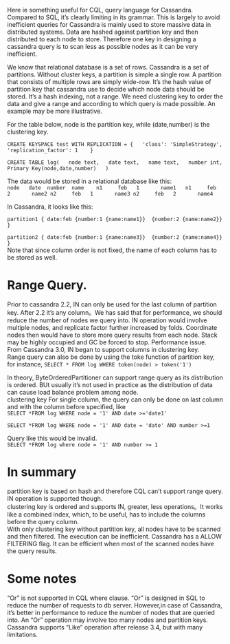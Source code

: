 Here ie something useful for CQL, query language for Cassandra.  Compared to SQL, it’s clearly limiting in its grammar. This is largely to avoid inefficient queries for Cassandra is mainly used to store massive data in distributed systems. Data are hashed against partition key and then distributed to each node to store. Therefore one key in designing a cassandra query is to scan less as possible nodes as it can be very inefficient.  
      
We know that relational database is a set of rows. Cassandra is a set of partitions. Without cluster keys, a partition is simple a single row. A partition that consists of multiple rows are simply wide-row. It’s the hash value of partition key that cassandra use to decide which node data should be stored. It’s a hash indexing, not a range. We  need clustering key to order the data and give a range and according to which query is made possible. An example may be more illustrative.  
   
For the table below, node is the partition key, while (date,number) is the clustering key.  
  
`CREATE KEYSPACE test WITH REPLICATION = {  
    'class': 'SimpleStrategy',   
    'replication_factor': 1   
}`  

`CREATE TABLE log(  
    node text,  
    date text,  
    name text,  
    number int,  
    Primary Key(node,date,number)  
)`      


The data would be stored in a relational database like this:  
`node   date  number  name   
n1     feb   1       name1  
n1     feb   2       name2
n2     feb   1       name3
n2     feb   2       name4`  
    
In Cassandra, it looks like this:    
    
`partition1
{
    date:feb {number:1 {name:name1}} 
             {number:2 {name:name2}}
}`   
    

`partition2
{
    date:feb {number:1 {name:name3}} 
             {number:2 {name:name4}}
}`     
Note that since column order is not fixed, the name of each column has to be stored as well.   
#  Range Query.   
Prior to cassandra 2.2,  IN can only be used for the last column of partition key. After 2.2 it’s any column。We has said that for performance, we should reduce the number of nodes we query into. IN operation would involve multiple nodes, and replicate factor further increased by folds. Coordinate nodes then would have to store more query results from each node. Stack may be highly occupied and GC be forced to stop. Performance issue.   
From Cassandra 3.0, IN began to support columns in clustering key.   
Range query can also be done by using the toke function of partition key, for instance, `SELECT * FROM log WHERE token(node) > token('1')`    


In theory, ByteOrderedPartitioner  can support range query as its distribution is ordered. BUt usually it’s not used in practice as the distribution of data can cause load balance problem among node.   
clustering key
For single column, the query can only be done on last column and with the column before specified, like    
`SELECT *FROM log WHERE node = '1' AND date >='date1'`   

`SELECT *FROM log WHERE node = '1' AND date = 'date' AND number >=1`  


Query like this would be invalid.   
`SELECT *FROM log where node = '1' AND number >= 1`      


#  In summary    
partition key is based on hash and therefore CQL can’t support range query. IN operation is supported though.   
clustering key is ordered and supports IN, greater, less operations。It works like a combined index, which, to be useful, has to include the columns before the query column.    
With only clustering key without partition key, all nodes have to be scanned and then filtered. The execution can be inefficient. Cassandra has a ALLOW FILTERING flag. It can be efficient when most of the scanned nodes have the query results.    
   
   
#  Some notes   
“Or” is not supported in CQL where clause. “Or” is designed in SQL to reduce the number of requests to db server. However,in case of Cassandra, it’s better in performance to reduce the number of nodes that are queried into. An “Or”  operation may involve too many nodes and partition keys.    
Cassandra supports “Like” operation after release 3.4, but with many limitations.   



